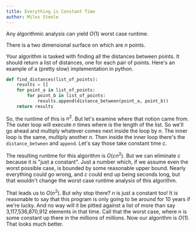 ```yaml
---
title: Everything is Constant Time
author: Miles Steele
---
```


Any algorithmic analysis can yield $O(1)$ worst case runtime.

There is a two dimensional surface on which are $n$ points.

Your algorithm is tasked with finding all the distances between points.
It should return a list of distances, one for each pair of points.
Here's an example of a (pretty slow) implementation in python.

~~~python
def find_distances(list_of_points):
    results = []
    for point_a in list_of_points:
        for point_b in list_of_points:
            results.append(distance_between(point_a, point_b))
    return results
~~~

So, the runtime of this is $n^2$.
But let's examine where that notion came from.
The outer loop will execute $n$ times where is the length of the list.
So we'll go ahead and multiply whatever comes next inside the loop by $n$.
The inner loop is the same, multiply another $n$.
Then inside the inner loop there's the `distance_between` and `append`.
Let's say those take constant time $c$.

The resulting runtime for this algorithm is $O(c n^2)$. But we can eliminate $c$ because
it is "just a constant". Just a number which, if we assume even
the worst possible case, is bounded by some reasonable upper bound.
Nearly everything could go wrong, and $c$ could end up being seconds long, but
that wouldn't change the worst case runtime analysis of this algorithm.

That leads us to $O(n^2)$. But why stop there?
$n$ is just a constant too!
It is reasonable to say that this program is only going to be around for 10 years if we're lucky. And no way will it be pitted against a list of more than say 3,117,536,870,912 elements in that time. Call that the worst case, where n is some constant up there in the millions of millions. Now our algorithm is $O(1)$. That looks much better.

